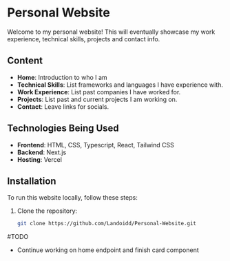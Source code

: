 # Personal Website

Welcome to my personal website! This will eventually showcase my work experience, technical skills, projects and contact info.

## Content

- **Home**: Introduction to who I am
- **Technical Skills**: List frameworks and languages I have experience with.
- **Work Experience**: List past companies I have worked for.
- **Projects**: List past and current projects I am working on.
- **Contact**: Leave links for socials.

## Technologies Being Used

- **Frontend**: HTML, CSS, Typescript, React, Tailwind CSS
- **Backend**: Next.js
- **Hosting**: Vercel

## Installation
To run this website locally, follow these steps:
1. Clone the repository:
   ```bash
   git clone https://github.com/Landoidd/Personal-Website.git

#TODO
- Continue working on home endpoint and finish card component
